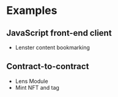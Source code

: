 # Examples

## JavaScript front-end client

- Lenster content bookmarking

## Contract-to-contract

- Lens Module
- Mint NFT and tag
